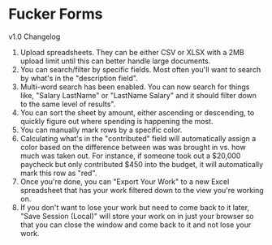 # Fucker Forms

v1.0 Changelog

1) Upload spreadsheets. They can be either CSV or XLSX with a 2MB upload limit until this can better handle large documents. 
2) You can search/filter by specific fields. Most often you'll want to search by what's in the "description field".
3) Multi-word search has been enabled. You can now search for things like, "Salary LastName" or "LastName Salary" and it should filter down to the same level of results". 
4) You can sort the sheet by amount, either ascending or descending, to quickly figure out where spending is happening the most. 
5) You can manually mark rows by a specific color. 
6) Calculating what's in the "contributed" field will automatically assign a color based on the difference between was was brought in vs. how much was taken out. For instance, if someone took out a $20,000 paycheck but only contributed $450 into the budget, it will automatically mark this row as "red". 
7) Once you're done, you can "Export Your Work" to a new Excel spreadsheet that has your work filtered down to the view you're working on. 
8) If you don't want to lose your work but need to come back to it later, "Save Session (Local)" will store your work on in just your browser so that you can close the window and come back to it and not lose your work. 
